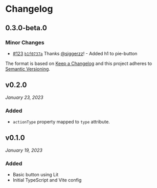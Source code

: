 # Changelog

## 0.3.0-beta.0

### Minor Changes

- [#123](https://github.com/justeattakeaway/pie/pull/123) [`b1f0737a`](https://github.com/justeattakeaway/pie/commit/b1f0737a16def39792b6d071792ff2e6fcad10ef) Thanks [@siggerzz](https://github.com/siggerzz)! - Added h1 to pie-button

The format is based on [Keep a Changelog](http://keepachangelog.com/en/1.0.0/)
and this project adheres to [Semantic Versioning](http://semver.org/spec/v2.0.0.html).

## v0.2.0

_January 23, 2023_

### Added

- `actionType` property mapped to `type` attribute.

## v0.1.0

_January 19, 2023_

### Added

- Basic button using Lit
- Initial TypeScript and Vite config
